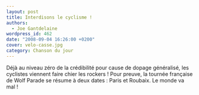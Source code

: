 ```yaml
---
layout: post
title: Interdisons le cyclisme !
authors:
  - Joe Gantdelaine
wordpress_id: 462
date: "2008-09-04 16:26:00 +0200"
cover: velo-casse.jpg
category: Chanson du jour
---
```


Déjà au niveau zéro de la crédibilité pour cause de dopage généralisé, les
cyclistes viennent faire chier les rockers ! Pour preuve, la tournée française
de Wolf Parade se résume à deux dates : Paris et Roubaix. Le monde va mal !
